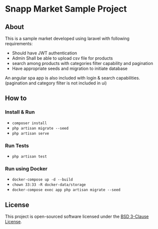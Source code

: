 # Snapp Market Sample Project

## About

This is a sample market developed using laravel with following requirements:

- Should have JWT authentication
- Admin Shall be able to upload csv file for products
- search among products with categories filter capability and pagination
- Have appropriate seeds and migration to initiate database

An angular spa app is also included with login & search capabilities. (pagination and category filter is not included in ui)

## How to

### Install & Run

- `composer install`
- `php artisan migrate --seed`
- `php artisan serve`

### Run Tests

- `php artisan test`

### Run using Docker

- `docker-compose up -d --build`
- `chown 33:33 -R docker-data/storage`
- `docker-compose exec app php artisan migrate --seed`

## License

This project is open-sourced software licensed under the [BSD 3-Clause License](https://opensource.org/licenses/BSD-3-Clause).
